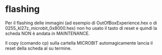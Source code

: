 


# flashing

Per il flashing delle immagini (ad esempio di OutOfBoxExperience.hex
o di 0255_kl27z_microbit_0x8000.hex) non ho usato il tasto di reset
e quindi la scheda NON è andata in MAINTENANCE.

Il copy (comando cp) sulla cartella MICROBIT automagicamente lancia il reset
della scheda al su termine.


